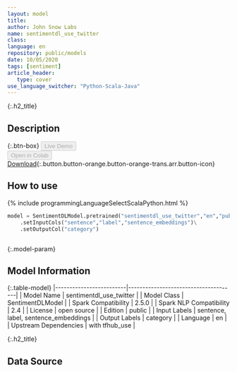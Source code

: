 ```yaml
---
layout: model
title: 
author: John Snow Labs
name: sentimentdl_use_twitter
class: 
language: en
repository: public/models
date: 10/05/2020
tags: [sentiment]
article_header:
   type: cover
use_language_switcher: "Python-Scala-Java"
---
```


{:.h2_title}
## Description 




{:.btn-box}
<button class="button button-orange" disabled>Live Demo</button><br/><button class="button button-orange" disabled>Open in Colab</button><br/>[Download](https://s3.amazonaws.com/auxdata.johnsnowlabs.com/public/models/sentimentdl_use_twitter_en_2.5.0_2.4_1589108892106.zip){:.button.button-orange.button-orange-trans.arr.button-icon}<br/>

## How to use 
<div class="tabs-box" markdown="1">

{% include programmingLanguageSelectScalaPython.html %}

```python
model = SentimentDLModel.pretrained("sentimentdl_use_twitter","en","public/models")\
	.setInputCols("sentence","label","sentence_embeddings")\
	.setOutputCol("category")
```

```scala

```
</div>



{:.model-param}
## Model Information

{:.table-model}
|-------------------------|--------------------------------------|
| Model Name              | sentimentdl_use_twitter              |
| Model Class             | SentimentDLModel                     |
| Spark Compatibility     | 2.5.0                                |
| Spark NLP Compatibility | 2.4                                  |
| License                 | open source                          |
| Edition                 | public                               |
| Input Labels            | sentence, label, sentence_embeddings |
| Output Labels           | category                             |
| Language                | en                                   |
| Upstream Dependencies   | with tfhub_use                       |




{:.h2_title}
## Data Source


